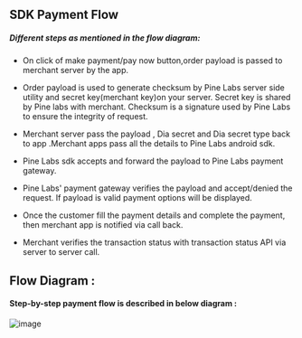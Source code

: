 ## SDK Payment Flow
##### Different steps as mentioned in the flow diagram:

-  On click of make payment/pay now button,order payload is passed to merchant server by the app.
- Order payload is used to generate checksum by Pine Labs server side utility and secret key(merchant key)on your server. Secret key is shared by Pine labs with merchant. Checksum is a signature used by Pine Labs to ensure the integrity of request.

- Merchant server pass the payload , Dia secret and Dia secret type back to app .Merchant apps pass all the details to 
               Pine Labs android sdk.
- Pine Labs sdk accepts and forward the payload to Pine Labs payment gateway.
- Pine Labs' payment gateway verifies the payload and accept/denied the request. If payload is valid payment options 
              will be displayed.
- Once the customer fill the payment details and complete the payment, then merchant app is notified via call back.
- Merchant verifies the transaction status with transaction status API via server to server call.
 
## Flow Diagram :

#### Step-by-step payment flow is described in below diagram :

![image](https://user-images.githubusercontent.com/23396167/96772821-4e882480-1401-11eb-89a3-bc0386d98e19.png)
